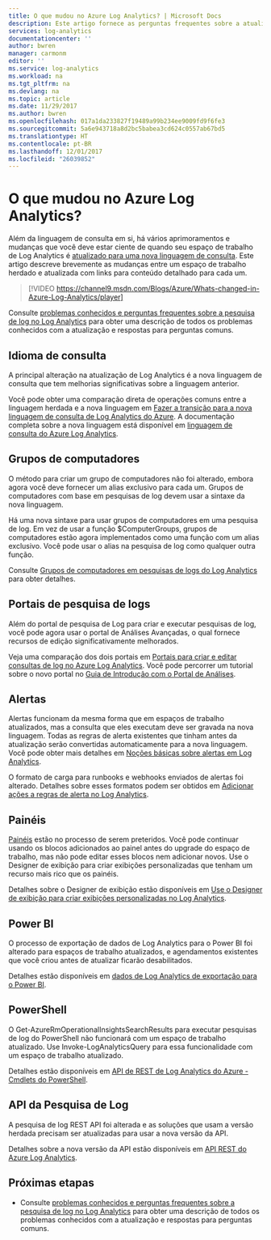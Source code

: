 ```yaml
---
title: O que mudou no Azure Log Analytics? | Microsoft Docs
description: Este artigo fornece as perguntas frequentes sobre a atualização do Log Analytics para a nova linguagem de consulta.
services: log-analytics
documentationcenter: ''
author: bwren
manager: carmonm
editor: ''
ms.service: log-analytics
ms.workload: na
ms.tgt_pltfrm: na
ms.devlang: na
ms.topic: article
ms.date: 11/29/2017
ms.author: bwren
ms.openlocfilehash: 017a1da233827f19489a99b234ee9009fd9f6fe3
ms.sourcegitcommit: 5a6e943718a8d2bc5babea3cd624c0557ab67bd5
ms.translationtype: HT
ms.contentlocale: pt-BR
ms.lasthandoff: 12/01/2017
ms.locfileid: "26039852"
---
```

# <a name="whats-changed-in-azure-log-analytics"></a>O que mudou no Azure Log Analytics?
Além da linguagem de consulta em si, há vários aprimoramentos e mudanças que você deve estar ciente de quando seu espaço de trabalho de Log Analytics é [atualizado para uma nova linguagem de consulta](log-analytics-log-search-new.md).  Este artigo descreve brevemente as mudanças entre um espaço de trabalho herdado e atualizada com links para conteúdo detalhado para cada um. 

> [!VIDEO https://channel9.msdn.com/Blogs/Azure/Whats-changed-in-Azure-Log-Analytics/player]

Consulte [problemas conhecidos e perguntas frequentes sobre a pesquisa de log no Log Analytics](log-analytics-log-search-faq.md) para obter uma descrição de todos os problemas conhecidos com a atualização e respostas para perguntas comuns.  

## <a name="query-language"></a>Idioma de consulta
A principal alteração na atualização de Log Analytics é a nova linguagem de consulta que tem melhorias significativas sobre a linguagem anterior.  

Você pode obter uma comparação direta de operações comuns entre a linguagem herdada e a nova linguagem em [Fazer a transição para a nova linguagem de consulta de Log Analytics do Azure](log-analytics-log-search-transition.md).  A documentação completa sobre a nova linguagem está disponível em [linguagem de consulta do Azure Log Analytics](https://docs.loganalytics.io).


## <a name="computer-groups"></a>Grupos de computadores
O método para criar um grupo de computadores não foi alterado, embora agora você deve fornecer um alias exclusivo para cada um.  Grupos de computadores com base em pesquisas de log devem usar a sintaxe da nova linguagem.

Há uma nova sintaxe para usar grupos de computadores em uma pesquisa de log.  Em vez de usar a função $ComputerGroups, grupos de computadores estão agora implementados como uma função com um alias exclusivo.  Você pode usar o alias na pesquisa de log como qualquer outra função.  

Consulte [Grupos de computadores em pesquisas de logs do Log Analytics](log-analytics-computer-groups.md) para obter detalhes.


## <a name="log-search-portals"></a>Portais de pesquisa de logs
Além do portal de pesquisa de Log para criar e executar pesquisas de log, você pode agora usar o portal de Análises Avançadas, o qual fornece recursos de edição significativamente melhorados.

Veja uma comparação dos dois portais em [Portais para criar e editar consultas de log no Azure Log Analytics](log-analytics-log-search-portals.md).  Você pode percorrer um tutorial sobre o novo portal no [Guia de Introdução com o Portal de Análises](https://docs.loganalytics.io/docs/Learn/Getting-Started/Getting-started-with-the-Analytics-portal).

## <a name="alerts"></a>Alertas
Alertas funcionam da mesma forma que em espaços de trabalho atualizados, mas a consulta que eles executam deve ser gravada na nova linguagem.  Todas as regras de alerta existentes que tinham antes da atualização serão convertidas automaticamente para a nova linguagem.  Você pode obter mais detalhes em [Noções básicas sobre alertas em Log Analytics](log-analytics-alerts.md).

O formato de carga para runbooks e webhooks enviados de alertas foi alterado.  Detalhes sobre esses formatos podem ser obtidos em [Adicionar ações a regras de alerta no Log Analytics](log-analytics-alerts-actions.md).

## <a name="dashboards"></a>Painéis
[Painéis](log-analytics-dashboards.md) estão no processo de serem preteridos.  Você pode continuar usando os blocos adicionados ao painel antes do upgrade do espaço de trabalho, mas não pode editar esses blocos nem adicionar novos.  Use o Designer de exibição para criar exibições personalizadas que tenham um recurso mais rico que os painéis.

Detalhes sobre o Designer de exibição estão disponíveis em [Use o Designer de exibição para criar exibições personalizadas no Log Analytics](log-analytics-view-designer.md).

## <a name="power-bi"></a>Power BI
O processo de exportação de dados de Log Analytics para o Power BI foi alterado para espaços de trabalho atualizados, e agendamentos existentes que você criou antes de atualizar ficarão desabilitados.  

Detalhes estão disponíveis em [dados de Log Analytics de exportação para o Power BI](log-analytics-powerbi.md).

## <a name="powershell"></a>PowerShell
O Get-AzureRmOperationalInsightsSearchResults para executar pesquisas de log do PowerShell não funcionará com um espaço de trabalho atualizado.  Use Invoke-LogAnalyticsQuery para essa funcionalidade com um espaço de trabalho atualizado.

Detalhes estão disponíveis em [API de REST de Log Analytics do Azure - Cmdlets do PowerShell](https://dev.loganalytics.io/documentation/Tools/PowerShell-Cmdlets).

## <a name="log-search-api"></a>API da Pesquisa de Log
A pesquisa de log REST API foi alterada e as soluções que usam a versão herdada precisam ser atualizadas para usar a nova versão da API.   

Detalhes sobre a nova versão da API estão disponíveis em [API REST do Azure Log Analytics](https://dev.loganalytics.io/).

## <a name="next-steps"></a>Próximas etapas

- Consulte [problemas conhecidos e perguntas frequentes sobre a pesquisa de log no Log Analytics](log-analytics-log-search-faq.md) para obter uma descrição de todos os problemas conhecidos com a atualização e respostas para perguntas comuns.